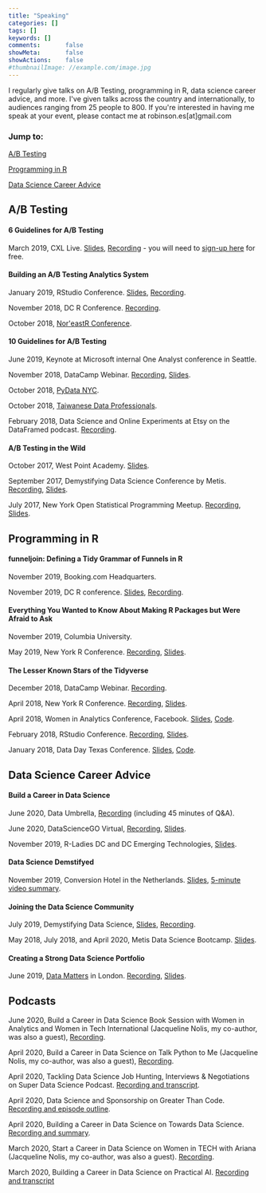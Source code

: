 ```yaml
---
title: "Speaking"
categories: []
tags: []
keywords: []
comments:       false
showMeta:       false
showActions:    false
#thumbnailImage: //example.com/image.jpg
---
```


I regularly give talks on A/B Testing, programming in R, data science career advice, and more. I've given talks across the country and internationally, to audiences ranging from 25 people to 800. If you're interested in having me speak at your event, please contact me at robinson.es[at]gmail.com

### Jump to:
[A/B Testing](#a-b-testing)

[Programming in R](#programming-in-r)

[Data Science Career Advice](#data-science-career-advice)

## A/B Testing

#### 6 Guidelines for A/B Testing

March 2019, CXL Live. [Slides](https://www.slideshare.net/EmilyRobinson52/6-guidelines-for-ab-testing-145531526), [Recording](https://conversionxl.com/institute/media/guidelines-for-ab-testing/) - you will need to [sign-up here](https://conversionxl.com/institute/checkout/) for free.

#### Building an A/B Testing Analytics System

January 2019, RStudio Conference. [Slides](https://www.slideshare.net/secret/Ba52FYuH2FoWE), [Recording](https://resources.rstudio.com/rstudio-conf-2019/building-an-ab-testing-analytics-system-with-r-and-shiny). 

November 2018, DC R Conference. [Recording](https://www.youtube.com/watch?v=zDONDfXzKdA&feature=youtu.be).

October 2018, [Nor'eastR Conference](https://noreastrconf.com/schedule/). 

#### 10 Guidelines for A/B Testing

June 2019, Keynote at Microsoft internal One Analyst conference in Seattle. 

November 2018, DataCamp Webinar. [Recording](https://support.datacamp.com/hc/en-us/articles/360012283593-Nov-2018-Webinar-10-Guidelines-for-A-B-Testing), [Slides](https://docs.google.com/presentation/d/19_x0RJqz10ZPCC29IVkp6mDEJiitXglSgkdM4DAKW6Q/edit). 

October 2018, [PyData NYC](https://pydata.org/nyc2018/). 

October 2018, [Taiwanese Data Professionals](https://www.meetup.com/Taiwanese-Data-Professionals/events/vdgkdqyxnbjc/).

February 2018, Data Science and Online Experiments at Etsy on the DataFramed podcast. [Recording](https://soundcloud.com/dataframed/9-data-science-and-online-experiments-at-etsy). 

####  A/B Testing in the Wild

October 2017, West Point Academy. [Slides](https://github.com/robinsones/AB-Testing-Slides/blob/master/AB%20Testing%20in%20the%20Wild.pdf).

September 2017, Demystifying Data Science Conference by Metis. [Recording](https://www.youtube.com/watch?v=hlYFksjjgXg), [Slides](https://www.slideshare.net/secret/DBLR67WhEK2qWd).

July 2017, New York Open Statistical Programming Meetup. [Recording](https://www.youtube.com/watch?v=SF-ryGgLOgQ), [Slides](https://github.com/robinsones/AB-Testing-Slides/blob/master/AB%20Testing%20in%20the%20Wild.pdf). 

## Programming in R

#### funneljoin: Defining a Tidy Grammar of Funnels in R

November 2019, Booking.com Headquarters.

November 2019, DC R conference. [Slides](https://speakerdeck.com/robinsones/funneljoin-defining-a-tidy-grammar-of-funnels-in-r), [Recording](https://www.youtube.com/watch?v=-n4XaYHDlG8&feature=youtu.be).

#### Everything You Wanted to Know About Making R Packages but Were Afraid to Ask

November 2019, Columbia University. 

May 2019, New York R Conference. [Recording](https://www.youtube.com/embed/33BzunEXEIE),  [Slides](https://www.slideshare.net/EmilyRobinson52/everything-you-wanted-to-know-about-making-an-r-package-but-were-afraid-to-ask).

#### The Lesser Known Stars of the Tidyverse

December 2018, DataCamp Webinar. [Recording](https://www.youtube.com/watch?v=uG3igAGX7UE&t=632s).

April 2018, New York R Conference. [Recording](https://www.youtube.com/watch?v=ax4LXQ5t38k), [Slides](https://www.slideshare.net/secret/sMVjYvcd7yh16z).

April 2018, Women in Analytics Conference, Facebook. [Slides](https://www.slideshare.net/secret/AcaLNF6VSwtkrT), [Code](https://github.com/robinsones/wia_talk/blob/master/wia_talk.Rmd). 

February 2018, RStudio Conference. [Recording](https://www.rstudio.com/resources/videos/the-lesser-known-stars-of-the-tidyverse/), [Slides](https://www.slideshare.net/EmilyRobinson52/the-lesser-known-stars-of-the-tidyverse). 

January 2018, Data Day Texas Conference. [Slides](https://github.com/robinsones/Data-Day-Talk/blob/master/Data_day_presentation.pdf), [Code](https://github.com/robinsones/Data-Day-Talk/blob/master/data_day_script_accompanying.md). 

## Data Science Career Advice

#### Build a Career in Data Science 

June 2020, Data Umbrella, [Recording](https://www.youtube.com/watch?v=HsFFuFYz7zE) (including 45 minutes of Q&A). 

June 2020, DataScienceGO Virtual, [Recording](https://www.youtube.com/watch?v=ChCYyWl2lNY), [Slides](https://speakerdeck.com/robinsones/build-a-career-in-data-science-7ef18f3c-876d-4ece-b755-9909ad2eacda). 

November 2019, R-Ladies DC and DC Emerging Technologies, [Slides](https://speakerdeck.com/robinsones/build-a-career-in-data-science).

#### Data Science Demstifyed 

November 2019, Conversion Hotel in the Netherlands. [Slides](https://www.slideshare.net/webanalisten/ch2019-keynote-emily-robinson-data-science-demystified), [5-minute video summary](https://conversionhotel.com/session/keynote-2019-data-science-demystified/).

#### Joining the Data Science Community

July 2019, Demystifying Data Science, [Slides](https://speakerdeck.com/robinsones/joining-the-data-science-community), [Recording](https://www.youtube.com/watch?v=YiROP9-OJh4&feature=youtu.be).

May 2018, July 2018, and April 2020, Metis Data Science Bootcamp. [Slides](https://speakerdeck.com/robinsones/joining-the-data-science-community-245bca95-0556-4653-9511-9be65f3c228a).

#### Creating a Strong Data Science Portfolio

June 2019, [Data Matters](https://skillsmatter.com/meetups/11783-keynote-evening-with-emily-robinson) in London. [Recording](https://skillsmatter.com/skillscasts/13056-creating-a-strong-data-science-portfolio), [Slides](https://speakerdeck.com/robinsones/build-a-strong-data-science-portfolio).

## Podcasts

June 2020, Build a Career in Data Science Book Session with Women in Analytics and Women in Tech International (Jacqueline Nolis, my co-author, was also a guest), [Recording](https://www.youtube.com/watch?v=P9rfb09FWjI).

April 2020, Build a Career in Data Science on Talk Python to Me (Jacqueline Nolis, my co-author, was also a guest), [Recording](https://talkpython.fm/episodes/show/262/build-a-career-in-data-science). 

April 2020, Tackling Data Science Job Hunting, Interviews & Negotiations on Super Data Science Podcast. [Recording and transcript](https://www.superdatascience.com/podcast/tackling-data-science-job-hunting-interviews-and-negotiations). 

April 2020, Data Science and Sponsorship on Greater Than Code. [Recording and episode outline](https://www.greaterthancode.com/data-science-and-sponsorship). 

April 2020, Building a Career in Data Science on Towards Data Science. [Recording and summary](https://towardsdatascience.com/building-a-career-in-data-science-with-emily-robinson-27cd9bdba4c4). 

March 2020, Start a Career in Data Science on Women in TECH with Ariana (Jacqueline Nolis, my co-author, was also a guest). [Recording](https://anchor.fm/womenintech/episodes/Start-a-Career-in-Data-Science-with-Emily--Jacqueline-ebcbee).

March 2020, Building a Career in Data Science on Practical AI. [Recording and transcript](https://changelog.com/practicalai/81) 
